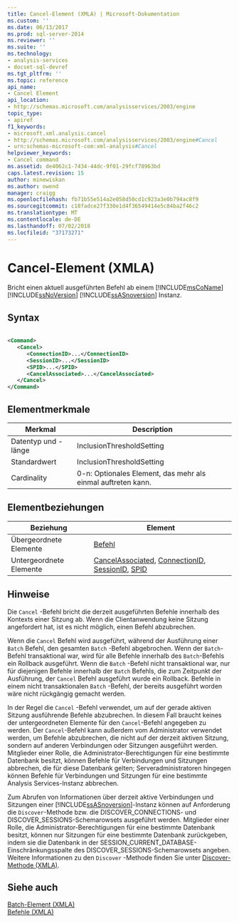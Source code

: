 ```yaml
---
title: Cancel-Element (XMLA) | Microsoft-Dokumentation
ms.custom: ''
ms.date: 06/13/2017
ms.prod: sql-server-2014
ms.reviewer: ''
ms.suite: ''
ms.technology:
- analysis-services
- docset-sql-devref
ms.tgt_pltfrm: ''
ms.topic: reference
api_name:
- Cancel Element
api_location:
- http://schemas.microsoft.com/analysisservices/2003/engine
topic_type:
- apiref
f1_keywords:
- microsoft.xml.analysis.cancel
- http://schemas.microsoft.com/analysisservices/2003/engine#Cancel
- urn:schemas-microsoft-com:xml-analysis#Cancel
helpviewer_keywords:
- Cancel command
ms.assetid: de4062c1-7434-44dc-9f01-29fcf78963bd
caps.latest.revision: 15
author: minewiskan
ms.author: owend
manager: craigg
ms.openlocfilehash: fb71b55e514a2e058d50cd1c923a3e0b794ac8f9
ms.sourcegitcommit: c18fadce27f330e1d4f36549414e5c84ba2f46c2
ms.translationtype: MT
ms.contentlocale: de-DE
ms.lasthandoff: 07/02/2018
ms.locfileid: "37173271"
---
```

# <a name="cancel-element-xmla"></a>Cancel-Element (XMLA)
  Bricht einen aktuell ausgeführten Befehl ab einem [!INCLUDE[msCoName](../../../includes/msconame-md.md)] [!INCLUDE[ssNoVersion](../../../includes/ssnoversion-md.md)] [!INCLUDE[ssASnoversion](../../../includes/ssasnoversion-md.md)] Instanz.  
  
## <a name="syntax"></a>Syntax  
  
```xml  
  
<Command>  
   <Cancel>  
      <ConnectionID>...</ConnectionID>  
      <SessionID>...</SessionID>  
      <SPID>...</SPID>  
      <CancelAssociated>...</CancelAssociated>  
   </Cancel>  
</Command>  
```  
  
## <a name="element-characteristics"></a>Elementmerkmale  
  
|Merkmal|Description|  
|--------------------|-----------------|  
|Datentyp und -länge|InclusionThresholdSetting|  
|Standardwert|InclusionThresholdSetting|  
|Cardinality|0-n: Optionales Element, das mehr als einmal auftreten kann.|  
  
## <a name="element-relationships"></a>Elementbeziehungen  
  
|Beziehung|Element|  
|------------------|-------------|  
|Übergeordnete Elemente|[Befehl](../xml-elements-properties/command-element-xmla.md)|  
|Untergeordnete Elemente|[CancelAssociated](../xml-elements-properties/cancelassociated-element-xmla.md), [ConnectionID](../xml-elements-properties/id-element-xmla.md), [SessionID](../xml-elements-properties/sessionid-element-xmla.md), [SPID](../xml-elements-properties/spid-element-xmla.md)|  
  
## <a name="remarks"></a>Hinweise  
 Die `Cancel` -Befehl bricht die derzeit ausgeführten Befehle innerhalb des Kontexts einer Sitzung ab. Wenn die Clientanwendung keine Sitzung angefordert hat, ist es nicht möglich, einen Befehl abzubrechen.  
  
 Wenn die `Cancel` Befehl wird ausgeführt, während der Ausführung einer `Batch` Befehl, den gesamten `Batch` -Befehl abgebrochen. Wenn der `Batch`-Befehl transaktional war, wird für alle Befehle innerhalb des `Batch`-Befehls ein Rollback ausgeführt. Wenn die `Batch` -Befehl nicht transaktional war, nur für diejenigen Befehle innerhalb der `Batch` Befehls, die zum Zeitpunkt der Ausführung, der `Cancel` Befehl ausgeführt wurde ein Rollback. Befehle in einem nicht transaktionalen `Batch` -Befehl, der bereits ausgeführt worden wäre nicht rückgängig gemacht werden.  
  
 In der Regel die `Cancel` -Befehl verwendet, um auf der gerade aktiven Sitzung ausführende Befehle abzubrechen. In diesem Fall braucht keines der untergeordneten Elemente für den `Cancel`-Befehl angegeben zu werden. Der `Cancel`-Befehl kann außerdem vom Administrator verwendet werden, um Befehle abzubrechen, die nicht auf der derzeit aktiven Sitzung, sondern auf anderen Verbindungen oder Sitzungen ausgeführt werden. Mitglieder einer Rolle, die Administrator-Berechtigungen für eine bestimmte Datenbank besitzt, können Befehle für Verbindungen und Sitzungen abbrechen, die für diese Datenbank gelten; Serveradministratoren hingegen können Befehle für Verbindungen und Sitzungen für eine bestimmte Analysis Services-Instanz abbrechen.  
  
 Zum Abrufen von Informationen über derzeit aktive Verbindungen und Sitzungen einer [!INCLUDE[ssASnoversion](../../../includes/ssasnoversion-md.md)]-Instanz können auf Anforderung die `Discover`-Methode bzw. die DISCOVER_CONNECTIONS- und DISCOVER_SESSIONS-Schemarowsets ausgeführt werden. Mitglieder einer Rolle, die Administrator-Berechtigungen für eine bestimmte Datenbank besitzt, können nur Sitzungen für eine bestimmte Datenbank zurückgeben, indem sie die Datenbank in der SESSION_CURRENT_DATABASE-Einschränkungsspalte des DISCOVER_SESSIONS-Schemarowsets angeben. Weitere Informationen zu den `Discover` -Methode finden Sie unter [Discover-Methode &#40;XMLA&#41;](../xml-elements-methods-discover.md).  
  
## <a name="see-also"></a>Siehe auch  
 [Batch-Element &#40;XMLA&#41;](batch-element-xmla.md)   
 [Befehle &#40;XMLA&#41;](xml-elements-commands.md)  
  
  
